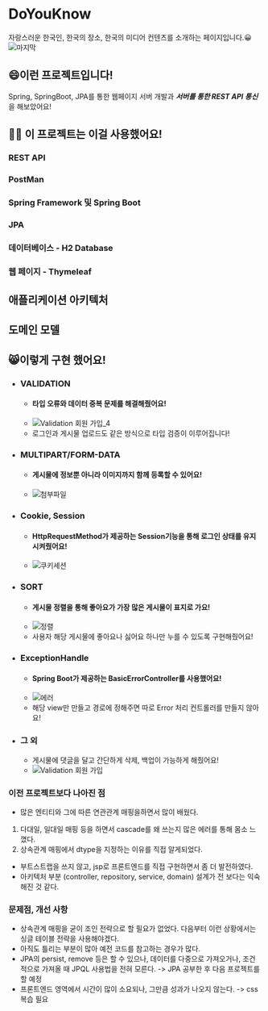 # DoYouKnow
자랑스러운 한국인, 한국의 장소, 한국의 미디어 컨텐츠를 소개하는 페이지입니다.😀
![마지막](https://user-images.githubusercontent.com/87487149/174481308-f0ffa720-9505-4c1d-8e07-57cf808f8b30.gif)

## 😄이런 프로젝트입니다!
Spring, SpringBoot, JPA를 통한 웹페이지 서버 개발과 ***서버를 통한 REST API 통신*** 을 해보았어요!

## 🙋‍♂️ 이 프로젝트는 이걸 사용했어요!
### REST API
### PostMan
### Spring Framework 및 Spring Boot
### JPA
### 데이터베이스 - H2 Database
### 웹 페이지 - Thymeleaf

## 애플리케이션 아키텍처

## 도메인 모델

## 😸이렇게 구현 했어요!
- ### VALIDATION
  - #### 타입 오류와 데이터 중복 문제를 해결해줬어요!
  - ![Validation 회원 가입_4](https://user-images.githubusercontent.com/87487149/174477404-599df322-3495-48a6-9e63-c7a3646323ba.gif)
  - 로그인과 게시물 업로드도 같은 방식으로 타입 검증이 이루어집니다!
- ### MULTIPART/FORM-DATA
  - #### 게시물에 정보뿐 아니라 이미지까지 함께 등록할 수 있어요!
  - ![첨부파일](https://user-images.githubusercontent.com/87487149/174478716-bfff709c-0284-4325-bed0-e63313651e73.gif)
- ### Cookie, Session
  - #### HttpRequestMethod가 제공하는 Session기능을 통해 로그인 상태를 유지 시켜줬어요!
  - ![쿠키세션](https://user-images.githubusercontent.com/87487149/174479073-6607e5f3-7313-44e0-8815-c4f67a0c30a0.gif)
- ### SORT
  - #### 게시물 정렬을 통해 좋아요가 가장 많은 게시물이 표지로 가요!
  - ![정렬](https://user-images.githubusercontent.com/87487149/174479553-7d9d4ce6-bdc2-4d78-9ed7-43edc3a01398.gif)
  - 사용자 해당 게시물에 좋아요나 싫어요 하나만 누를 수 있도록 구현해줬어요!
- ### ExceptionHandle
  - #### Spring Boot가 제공하는 BasicErrorController를 사용했어요!
  - ![에러](https://user-images.githubusercontent.com/87487149/174480273-f46dd2ca-d12b-4b85-b626-40ee2dd46aa9.gif)
  - 해당 view만 만들고 경로에 정해주면 따로 Error 처리 컨트롤러를 만들지 않아요!
- ### 그 외
  - 게시물에 댓글을 달고 간단하게 삭제, 백업이 가능하게 해줬어요!
  - ![Validation 회원 가입](https://user-images.githubusercontent.com/87487149/174480693-f679be47-00c4-429d-93c3-f8d264db165d.gif)

### 이전 프로젝트보다 나아진 점
- 많은 엔티티와 그에 따른 연관관계 매핑을하면서 많이 배웠다.
1. 다대일, 일대일 매핑 등을 하면서 cascade를 왜 쓰는지 많은 에러를 통해 몸소 느꼈다.
2. 상속관계 매핑에서 dtype을 지정하는 이유를 직접 알게되었다.  
- 부트스트랩을 쓰지 않고, jsp로 프론트엔드를 직접 구현하면서 좀 더 발전하였다.
- 아키텍처 부분 (controller, repository, service, domain) 설계가 전 보다는 익숙해진 것 같다.

### 문제점, 개선 사항
- 상속관계 매핑을 굳이 조인 전략으로 할 필요가 없었다. 다음부터 이런 상황에서는 싱글 테이블 전략을 사용해야겠다.
- 아직도 틀리는 부분이 많아 예전 코드를 참고하는 경우가 많다.
- JPA의 persist, remove 등은 할 수 있으나, 데이터를 다중으로 가져오거나, 조건적으로 가져올 때 JPQL 사용법을 전혀 모른다. -> JPA 공부한 후 다음 프로젝트를 할 예정
- 프론트엔드 영역에서 시간이 많이 소요되나, 그만큼 성과가 나오지 않는다. -> css 복습 필요
